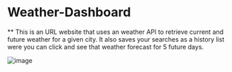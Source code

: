 # Weather-Dashboard

** This is an URL website that uses an weather API to retrieve current and future weather for a given city. It also saves your searches as a history list were you can click and see that weather forecast for 5 future days. 

![image](https://user-images.githubusercontent.com/76639155/118040825-e9f1d000-b326-11eb-9b21-b9c3de501603.png)
